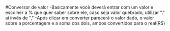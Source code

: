 #Conversor de valor
-Basicamente você deverá entrar com um valor e escolher a % que quer saber sobre ele, caso seja valor quebrado, utilizar "." ai invés de ","
-Após clicar em converter parecerá o valor dado, o valor sobre a porcentagem e a soma dos dois, ambos convertidos para o real(R$)

